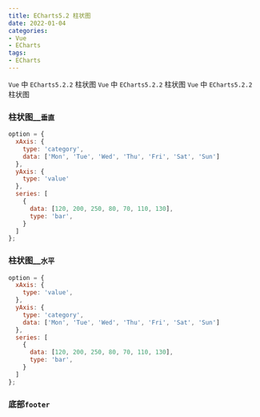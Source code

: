 ```yaml
---
title: ECharts5.2 柱状图
date: 2022-01-04
categories: 
- Vue
- ECharts
tags:
- ECharts
---
```

`Vue` 中  `ECharts5.2.2` 柱状图
`Vue` 中  `ECharts5.2.2` 柱状图
`Vue` 中  `ECharts5.2.2` 柱状图

<!-- more -->

### 柱状图__`垂直`

```javascript
option = {
  xAxis: {
    type: 'category',
    data: ['Mon', 'Tue', 'Wed', 'Thu', 'Fri', 'Sat', 'Sun']
  },
  yAxis: {
    type: 'value'
  },
  series: [
    {
      data: [120, 200, 250, 80, 70, 110, 130],
      type: 'bar',
    }
  ]
};
```



### 柱状图__`水平`

```javascript
option = {
  xAxis: {
    type: 'value',
  },
  yAxis: {
    type: 'category',
    data: ['Mon', 'Tue', 'Wed', 'Thu', 'Fri', 'Sat', 'Sun']
  },
  series: [
    {
      data: [120, 200, 250, 80, 70, 110, 130],
      type: 'bar',
    }
  ]
};
```

### 底部`footer`







